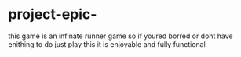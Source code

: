 # project-epic-
this game is an infinate runner game so if youred borred or dont have enithing to do just play this it is  enjoyable and fully functional
